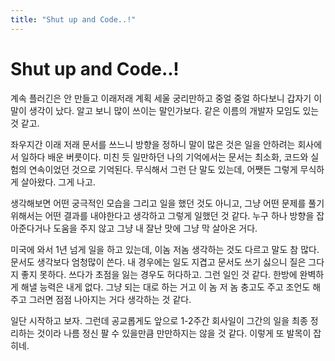 ```yaml
---
title: "Shut up and Code..!"
---
```

# Shut up and Code..!


계속 플러긴은 안 만들고 이래저래 계획 세울 궁리만하고 중얼 중얼 하다보니 갑자기 이 말이 생각이 났다. 알고 보니 많이 쓰이는 말인가보다. 같은 이름의 개발자 모임도 있는 것 같고.




좌우지간 이래 저래 문서를 쓰느니 방향을 정하니 말이 많은 것은 일을 안하려는 회사에서 일하다 배운 버릇이다. 미친 듯 일만하던 나의 기억에서는 문서는 최소화, 코드와 실험의 연속이었던 것으로 기억된다. 무식해서 그런 단 말도 있는데, 어쨋든 그렇게 무식하게 살아왔다. 그게 나고.




생각해보면 어떤 궁극적인 모습을 그리고 일을 했던 것도 아니고, 그냥 어떤 문제를 풀기 위해서는 어떤 결과를 내야한다고 생각하고 그렇게 일했던 것 같다. 누구 하나 방향을 잡아준다거나 도움을 주지 않고 그냥 내 잘난 맛에 그냥 막 살아온 거다. 




미국에 와서 1년 넘게 일을 하고 있는데, 이놈 저놈 생각하는 것도 다르고 말도 참 많다. 문서도 생각보다 엄청많이 쓴다. 내 경우에는 일도 지겹고 문서도 쓰기 싫으니 질은 그다지 좋지 못하다. 쓰다가 초점을 잃는 경우도 허다하고. 그런 일인 것 같다. 한방에 완벽하게 해낼 능력은 내게 없다. 그냥 되는 대로 하는 거고 이 놈 저 놈 충고도 주고 조언도 해주고 그러면 점점 나아지는 거다 생각하는 것 같다.




일단 시작하고 보자. 그런데 공교롭게도 앞으로 1-2주간 회사일이 그간의 일을 최종 정리하는 것이라 나름 정신 팔 수 있을만큼 만만하지는 않을 것 같다. 이렇게 또 발목이 잡히네.


